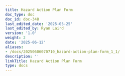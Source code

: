 ```yaml
---
title: Hazard Action Plan Form
doc_type: doc
doc_id: doc-348
last_edited_date: '2025-05-25'
last_edited_by: Ryan Laird
version: '1.0'
weight: 2
date: '2025-06-12'
aliases:
- /docs/20250606070710_hazard-action-plan-form_1_1/
description: ''
linkTitle: Hazard Action Plan Form
type: docs
---
```


<!-- Unsupported block type: table -->
